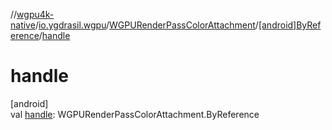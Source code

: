 //[wgpu4k-native](../../../../index.md)/[io.ygdrasil.wgpu](../../index.md)/[WGPURenderPassColorAttachment](../index.md)/[[android]ByReference](index.md)/[handle](handle.md)

# handle

[android]\
val [handle](handle.md): WGPURenderPassColorAttachment.ByReference